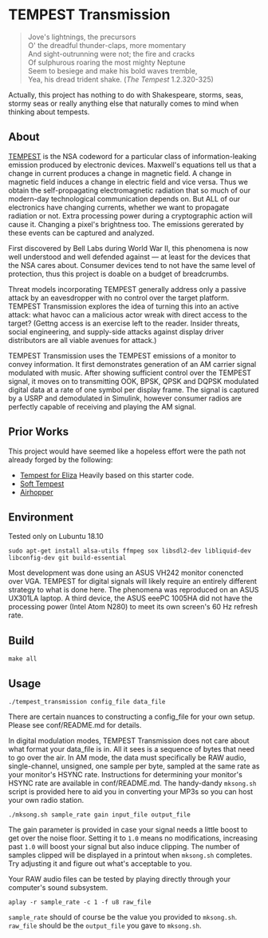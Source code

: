 # TEMPEST Transmission

> Jove's lightnings, the precursors  
> O' the dreadful thunder-claps, more momentary  
> And sight-outrunning were not; the fire and cracks  
> Of sulphurous roaring the most mighty Neptune  
> Seem to besiege and make his bold waves tremble,  
> Yea, his dread trident shake. (*The Tempest* 1.2.320-325)

Actually, this project has nothing to do with Shakespeare, storms, seas, stormy seas or really 
anything else that naturally comes to mind when thinking about tempests.

## About

[TEMPEST](https://en.wikipedia.org/wiki/Tempest_(codename)) is the NSA codeword for a particular class of information-leaking emission
produced by electronic devices.  Maxwell's equations tell us that a change in current produces a change in magnetic field.  A change in magnetic field induces a change in electric field and vice versa.  Thus we obtain the self-propagating electromagnetic radiation that so much of our modern-day technological communication depends on.  But ALL of our electronics have changing currents, whether we want to propagate radiation or not.  Extra processing power during a cryptographic action will cause it.  Changing a pixel's brightness too.  The emissions gererated by these events can be captured and analyzed.

First discovered by Bell Labs during World War II, this phenomena is now well understood and well defended against — at least for the devices that the NSA cares about.  Consumer devices tend to not have the same level of protection, thus this project is doable on a budget of breadcrumbs.

Threat models incorporating TEMPEST generally address only a passive attack by an eavesdropper with no control over the target platform.  
TEMPEST Transmission explores the idea of turning this into an active attack: what havoc can a malicious actor wreak with direct access to the target?  (Gettng access is an exercise left to the reader.  Insider threats, social engineering, and supply-side attacks against display driver distributors are all viable avenues for attack.)

TEMPEST Transmission uses the TEMPEST emissions of a monitor to convey information.  It first demonstrates generation of an AM carrier signal modulated with music.  After showing sufficient control over the TEMPEST signal, it moves on to transmitting OOK, BPSK, QPSK and DQPSK modulated digital data at a rate of one symbol per display frame.  The signal is captured by a USRP and demodulated in Simulink, however consumer radios are perfectly capable of receiving and playing the AM signal.

## Prior Works

This project would have seemed like a hopeless effort were the path not already forged by the following:

- [Tempest for Eliza](http://www.erikyyy.de/tempest/) Heavily based on this starter code.
- [Soft Tempest](http://www.cl.cam.ac.uk/~mgk25/ih98-tempest.pdf)
- [Airhopper](https://arxiv.org/abs/1411.0237)

## Environment
Tested only on Lubuntu 18.10

```sudo apt-get install alsa-utils ffmpeg sox libsdl2-dev libliquid-dev libconfig-dev git build-essential```

Most development was done using an ASUS VH242 monitor conencted over VGA.  TEMPEST for digital signals will likely require an entirely different strategy to what is done here.  The phenomena was reproduced on an ASUS UX301LA laptop.  A third device, the ASUS eeePC 1005HA did not have the processing power (Intel Atom N280) to meet its own screen's 60 Hz refresh rate.

## Build
```make all```

## Usage
```./tempest_transmission config_file data_file```

There are certain nuances to constructing a config_file for your own setup.  Please see conf/README.md for details.

In digital modulation modes, TEMPEST Transmission does not care about what format your data_file is in.  All it sees is a sequence of bytes that need to go over the air.  In AM mode, the data must specifically be RAW audio, single-channel, unsigned, one sample per byte, sampled at the same rate as your monitor's HSYNC rate.  Instructions for determining your monitor's HSYNC rate are available in conf/README.md.  The handy-dandy `mksong.sh` script is provided here to aid you in converting your MP3s so you can host your own radio station.

```./mksong.sh sample_rate gain input_file output_file```

The gain parameter is provided in case your signal needs a little boost to get over the noise floor.  Setting it to `1.0` means no modifications, increasing past `1.0` will boost your signal but also induce clipping.  The number of samples clipped will be displayed in a printout when `mksong.sh` completes.  Try adjusting it and figure out what's acceptable to you.

Your RAW audio files can be tested by playing directly through your computer's sound subsystem.

```aplay -r sample_rate -c 1 -f u8 raw_file```

`sample_rate` should of course be the value you provided to `mksong.sh`.  `raw_file` should be the `output_file` you gave to `mksong.sh`.
